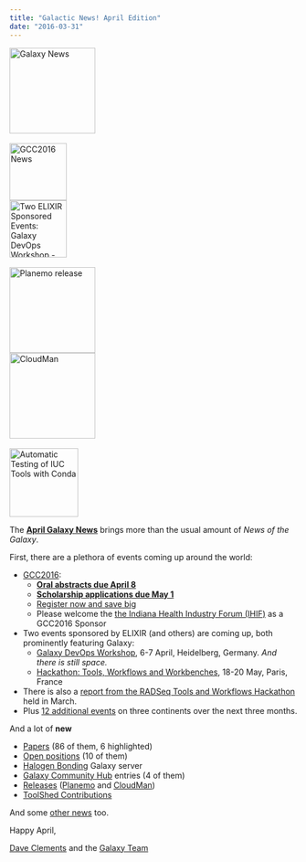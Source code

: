 ```yaml
---
title: "Galactic News! April Edition"
date: "2016-03-31"
---
```

<div class='right'>
<a href='/galaxy-updates/2016-04/'><img src="/images/galaxy-logos/GalaxyNews.png" alt="Galaxy News" width=150 /></a><br />
<br />
<div class='right'>
<a href='/galaxy-updates/2016-04/#gcc2016'><img src="/images/logos/GCC2016LogoTallBig.png" alt="GCC2016 News" width="100" /></a><br />
<a href='/galaxy-updates/2016-04/#galaxy-devops-workshop---heidelberg-6-7-april'><img src="/images/logos/ElixirNoTextLogo.png" alt="Two ELIXIR Sponsored Events: Galaxy DevOps Workshop - Galaxy and Galaxy tools deployment strategies; Hackathon: Tools, Workflows and Workbenches" width="100" /></a>
</div><br />
<a href='/galaxy-updates/2016-04/#planemo-0240'><img src="/images/logos/PlanemoLogo.png" alt="Planemo release" width="150" /></a><br />
<a href='/galaxy-updates/2016-04/#cloudman-1603'><img src="/images/galaxy-logos/cloudman-logo.jpg" alt="CloudMan" width="150" /></a><br />
<div class='center'><br />
<a href='/galaxy-updates/2016-04/#automatic-testing-of-iuc-tools-with-conda'><img src="/images/logos/Conda_480.png" alt="Automatic Testing of IUC Tools with Conda" width="120" /></a>
</div></div>

The **[April Galaxy News](/galaxy-updates/2016-04/)** brings more than the usual amount of *News of the Galaxy*.  

First, there are a plethora of events coming up around the world:

* [GCC2016](/galaxy-updates/2016-04/#gcc2016):
    * **[Oral abstracts due April 8](/galaxy-updates/2016-04/#gcc2016-abstract-deadline-extended-to-april-8)**
    * **[Scholarship applications due May 1](/galaxy-updates/2016-04/#scholarships-application-deadline-is-may-1)**
    * [Register now and save big](/galaxy-updates/2016-04/#gcc2016-early-registration)
    * Please welcome the [the Indiana Health Industry Forum (IHIF)](/galaxy-updates/2016-04/#sponsors) as a GCC2016 Sponsor
* Two events sponsored by ELIXIR (and others) are coming up, both prominently featuring Galaxy:
    * [Galaxy DevOps Workshop](/galaxy-updates/2016-04/#galaxy-devops-workshop---heidelberg-6-7-april), 6-7 April, Heidelberg, Germany.  *And there is still space.*
    * [Hackathon: Tools, Workflows and Workbenches](/galaxy-updates/2016-04/#hackathon-tools-workflows-and-workbenches-18-20-may), 18-20 May, Paris, France
* There is also a [report from the RADSeq Tools and Workflows Hackathon](/galaxy-updates/2016-04/#report-iuc-contribution-fest---radseq-tools-and-workflows) held in March.
* Plus [12 additional events](/galaxy-updates/2016-04/#upcoming-events) on three continents over the next three months.

And a lot of **new**

* [Papers](/galaxy-updates/2016-04/#new-papers) (86 of them, 6 highlighted)
* [Open positions](/galaxy-updates/2016-04/#whos-hiring) (10 of them)
* [Halogen Bonding](/galaxy-updates/2016-04/#new-public-galaxy-servers) Galaxy server
* [Galaxy Community Hub](/galaxy-updates/2016-04/#galaxy-community-hubs) entries (4 of them)
* [Releases](/galaxy-updates/2016-04/#releases) ([Planemo](/galaxy-updates/2016-04/#planemo-0240) and [CloudMan](/galaxy-updates/2016-04/#cloudman-1603))
* [ToolShed Contributions](/galaxy-updates/2016-04/#toolshed-contributions)

And some [other news](/galaxy-updates/2016-04/#other-news) too.

Happy April,

[Dave Clements](/people/dave-clements/) and the [Galaxy Team](/galaxy-team/)
